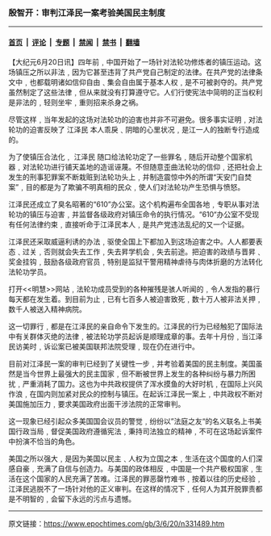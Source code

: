 ### 殷智开：审判江泽民一案考验美国民主制度

---

#### [首页](../../../..?n331489) &nbsp;|&nbsp; [评论](../../../../../epoch-comment?n331489) &nbsp;|&nbsp; [专题](../../../../../epoch-special?n331489) &nbsp;|&nbsp; [禁闻](../../../../../epoch-news?n331489) &nbsp;|&nbsp; [禁书](../../../../../books?n331489) &nbsp;|&nbsp; [翻墙](https://github.com/gfw-breaker/nogfw/blob/master/README.md?n331489)


<div class="post_content" id="artbody" itemprop="articleBody">
 <!-- article content begin -->
 <p>
  【大纪元6月20日讯】四年前﹐中国开始了一场针对法轮功修炼者的镇压运动。这场镇压之所以非法﹐因为它甚至违背了共产党自己制定的法律。在共产党的法律条文中﹐也都载明诸如信仰自由﹑集会自由属于基本人权﹐是不可被剥夺的。共产党虽然制定了这些法律﹐但从来就没有打算遵守它。人们行使宪法中简明的正当权利是非法的﹐轻则坐牢﹐重则招来杀身之祸。
 </p>
 <p>
  尽管这样﹐当年发起的这场对法轮功的迫害也并非不可避免。很多事实证明﹐对法轮功的迫害反映了
  <ok href="https://www.epochtimes.com/gb/tag/%E6%B1%9F%E6%B3%BD%E6%B0%91.html">
   江泽民
  </ok>
  本人乖戾﹑阴暗的心里状况﹐是江一人的独断专行造成的。
 </p>
 <p>
  为了使镇压合法化﹐
  <ok href="https://www.epochtimes.com/gb/tag/%E6%B1%9F%E6%B3%BD%E6%B0%91.html">
   江泽民
  </ok>
  随口给法轮功定了一些罪名﹐随后开动整个国家机器﹐对法轮功进行铺天盖地的造谣诬蔑。不但随意歪曲法轮功的信仰﹐还把社会上发生的刑事犯罪案不断栽赃到法轮功头上﹐并制造震惊中外的所谓“天安门自焚案”﹐目的都是为了欺骗不明真相的民众﹐使人们对法轮功产生恐惧与愤怒。
 </p>
 <p>
  江泽民还成立了臭名昭著的“610”办公室。这个机构遍布全国各地﹐专职从事对法轮功的镇压与迫害﹐并监督各级政府对镇压命令的执行情况。“610“办公室不受现有任何法律约束﹐直接听命于江泽民本人﹐是共产党违法乱纪的又一个证据。
 </p>
 <p>
  江泽民还采取威逼利诱的办法﹐驱使全国上下都加入到这场迫害之中。人人都要表态﹑过关﹐否则就会失去工作﹐失去昇学机会﹐失去前途。把迫害的政绩与晋昇﹑奖金挂钩﹐鼓励各级政府官员﹐特别是监狱干警用精神虐待与肉体折磨的方法转化法轮功学员。
 </p>
 <p>
  打开&lt;&lt;明慧&gt;&gt;网站﹐法轮功成员受到的各种摧残是骇人听闻的﹐令人发指的暴行每天都在发生着。到目前为止﹐已有七百多人被迫害致死﹐数十万人被非法关押﹐数千人被送入精神病院。
 </p>
 <p>
  这一切罪行﹐都是在江泽民的亲自命令下发生的。江泽民的行为已经触犯了国际法中有关群体灭绝的法律﹐被法轮功学员起诉是顺理成章的事。去年十月份﹐当江泽民访美时﹐诉讼案已被美国联邦法院受理﹐现在仍在进行中。
 </p>
 <p>
  目前对江泽民一案的审判已经到了关键性一步﹐并考验着美国的民主制度。美国虽然是当今世界上最强大的民主国家﹐但不断被世界上发生的各种纠纷与暴力所困扰﹐严重消耗了国力。这也为中共政权提供了浑水摸鱼的大好时机﹐在国际上兴风作浪﹐在国内则加紧对民众的控制与镇压。在起诉江泽民一案上﹐中共政权不断对美国施加压力﹐要求美国政府出面干涉法院的正常审判。
 </p>
 <p>
  这一现象已经引起众多美国国会议员的警觉﹐纷纷以”法庭之友“的名义联名上书美国行政当局﹐督促美国政府遵循宪法﹐秉持司法独立的精神﹐不可在这场起诉案件中扮演不恰当的角色。
 </p>
 <p>
  美国之所以强大﹐是因为美国以民主﹑人权为立国之本﹐生活在这个国度的人们深感自豪﹐充满了自信与创造力。与美国的政体相反﹐中国是一个共产极权国家﹐生活在这个国家的人民充满了苦难。江泽民的罪恶罄竹难书﹐按着以往的历史经验﹐江泽民逃脱不了一场针对他的正义审判。在这样的情况下﹐任何人为其开脱罪责都是不明智的﹐会留下永远的污点与遗憾。
  <font color="#ffffff">
   (http://www.dajiyuan.com)
  </font>
 </p>
 <!-- article content end -->
 <div id="below_article_ad">
 </div>
</div>


---

原文链接：https://www.epochtimes.com/gb/3/6/20/n331489.htm